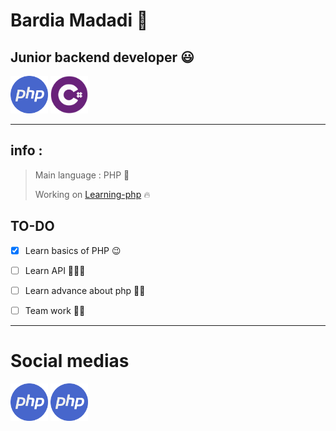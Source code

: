 # Bardia Madadi 👋

## Junior backend developer 😃

[logo]: https://github.com/adam-p/markdown-here/raw/master/src/common/images/icon48.png "Logo Title Text 2"
<img src="https://raw.githubusercontent.com/BardiaMadadi/BardiaMadadi/main/php-icon.jpg" width="60" height="60">
<img src="https://raw.githubusercontent.com/BardiaMadadi/BardiaMadadi/main/sdsd.png" width="60" height="60">

------------------
## info :
> Main language : PHP 🙂
> 
> Working on [Learning-php](https://github.com/BardiaMadadi/Learning-php"Learning-php") 🔥
> 

## TO-DO

- [x] Learn basics of PHP 😉

- [ ] Learn API 👨🏾‍💻

- [ ] Learn advance about php 💪🏽

- [ ] Team work 🙌🏽
------------------
# Social medias 
<img src="https://raw.githubusercontent.com/BardiaMadadi/BardiaMadadi/main/php-icon.jpg" width="60" height="60">
<img src="https://raw.githubusercontent.com/BardiaMadadi/BardiaMadadi/main/php-icon.jpg" width="60" height="60">
